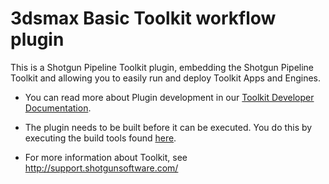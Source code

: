 # 3dsmax Basic Toolkit workflow plugin

This is a Shotgun Pipeline Toolkit plugin,
embedding the Shotgun Pipeline Toolkit and allowing
you to easily run and deploy Toolkit Apps and Engines.

- You can read more about Plugin development
  in our [Toolkit Developer Documentation](http://developer.shotgunsoftware.com/tk-core/bootstrap.html#developing-plugins).

- The plugin needs to be built before it can be executed. You do this by
  executing the build tools found [here](https://github.com/shotgunsoftware/tk-core/blob/master/developer).

- For more information about Toolkit, see http://support.shotgunsoftware.com/
